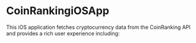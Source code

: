 # CoinRankingiOSApp
This iOS application fetches cryptocurrency data from the CoinRanking API and provides a rich user experience including:
